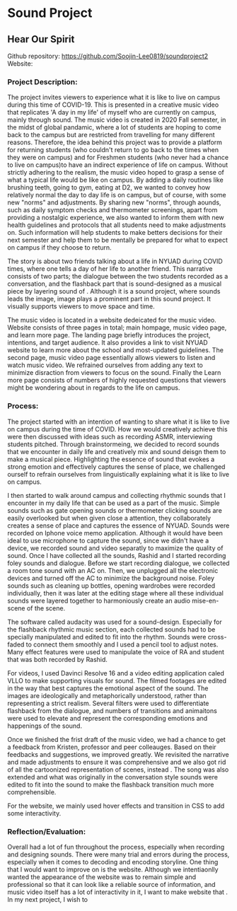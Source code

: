 # Sound Project
## Hear Our Spirit

Github repository: https://github.com/Soojin-Lee0819/soundproject2 
Website:

### Project Description:

The project invites viewers to experience what it is like to live on campus during this time of COVID-19. This is presented in a creative music video that replicates 'A day in my life' of myself who are currently on campus, mainly through sound. The music video is created in 2020 Fall semester, in the midst of global pandamic, where a lot of students are hoping to come back to the campus but are restricted from travelling for many different reasons. Therefore, the idea behind this project was to provide a platform for returning students (who couldn't return to go back to the times when they were on campus) and for Freshmen students (who never had a chance to live on campus)to have an indirect experience of life on campus. Without strictly adhering to the realism, the music video hoped to grasp a sense of what a typical life would be like on campus. By adding a daily routines like brushing teeth, going to gym, eating at D2, we wanted to convey how relatively normal the day to day life is on campus, but of course, with some new "norms" and adjustments. By sharing new "norms", through aounds, such as daily symptom checks and thermometer screenings, apart from providing a nostalgic experience, we also wanted to inform them with new health guidelines and protocols that all students need to make adjustments on. Such information will help students to make betters decisions for their next semester and help them to be mentally be prepared for what to expect on campus if they choose to return. 


The story is about two friends talking about a life in NYUAD during COVID times, where one tells a day of her life to another friend. This narrative consists of two parts; the dialogue between the two students recorded as a conversation, and the flashback part that is sound-designed as a musical piece by layering sound of . Although it is a sound project, where sounds leads the image, image plays a prominent part in this sound project. It visually supports viewers to move space and time.  

The music video is located in a website dedeicated for the music video. Website consists of three pages in total; main hompage, music video page, and learn more page. The landing page briefly introduces the project, intentions, and target audience. It also provides a link to visit NYUAD website to learn more about the school and most-updated guidelines. The second page, music video page essentially allows viewers to listen and watch music video. We refrained ourselves from adding any text to minimize disraction from viewers to focus on the sound. Finally the Learn more page consists of numbers of highly requested questions that viewers might be wondering about in regards to the life on campus.  

### Process:

The project started with an intention of wanting to share what it is like to live on campus during the time of COVID. How we would creatively achieve this were then discussed with ideas such as recording ASMR, interviewing students pitched. Through brainstormeing, we decided to record sounds that we encounter in daily life and creatively mix and sound deisgn them to make a musical piece. Highlighting the essence of sound that evokes a strong emotion and effectively captures the sense of place, we challenged ourself to refrain ourselves from linguistically explaining what it is like to live on campus.

I then started to walk around campus and collecting rhythmic sounds that I encounter in my daily life that can be used as a part of the music. Simple sounds such as gate opening sounds or thermometer clicking sounds are easily overlooked but when given close a attention, they collaborately creates a sense of place and captures the essence of NYUAD. Sounds were recorded on Iphone voice memo application. Although it would have been ideal to use microphone to capture the sound, since we didn't have a device, we recorded sound and video separatly to maximize the quality of sound. Once I have collected all the sounds, Rashid and I started recording foley sounds and dialogue. Before we start recording dialogue, we collected a room tone sound with an AC on. Then, we unplugged all the electronic devices and turned off the AC to minimize the background noise. Foley sounds such as cleaning up bottles, opening wardrobes were recorded individually, then it was later at the editing stage where all these individual sounds were layered together to harmoniously create an audio mise-en-scene of the scene.

The software called audacity was used for a sound-design. Especially for the flashback rhythmic music section, each collected sounds had to be specially manipulated and edited to fit into the rhythm. Sounds were cross-faded to connect them smoothly and I used a pencil tool to adjust notes. Many effect features were used to manipulate the voice of RA and student that was both recorded by Rashid. 

For videos, I used Davinci Resolve 16 and a video editing application caled VLLO to make supporting visuals for sound. The filmed footages are edited in the way that best captures the emotional aspect of the sound. The images are ideologically and metaphorically understood, rather than representing a strict realism. Several filters were used to differentiate flashback from the dialogue, and numbers of transitions and animaitons were used to elevate and represent the corresponding emotions and happenings of the sound. 

Once we finished the frist draft of the music video, we had a chance to get a feedback from Kristen, professor and peer colleauges. Based on their feedbacks and suggestions, we improved greatly. We revisited the narrative and made adjustments to ensure it was comprehensive and we also got rid of all the cartoonized representation of scenes, instead . The song was also extended and what was originally in the conversation style sounds were edited to fit into the sound to make the flashback transition much more comprehensible. 

For the website, we mainly used hover effects and transition in CSS to add some interactivity. 


### Reflection/Evaluation:

Overall had a lot of fun throughout the process, especially when recording and designing sounds. There were many trial and errors during the process, especially when it comes to decoding and encoding storyline. One thing that I would want to improve on is the website. Although we intentiaonlly wanted the appearance of the website was to remain simple and professional so that it can look like a reliable source of information, and music video itself has a lot of interactivity in it, I want to make website that . In my next project, I wish to  
